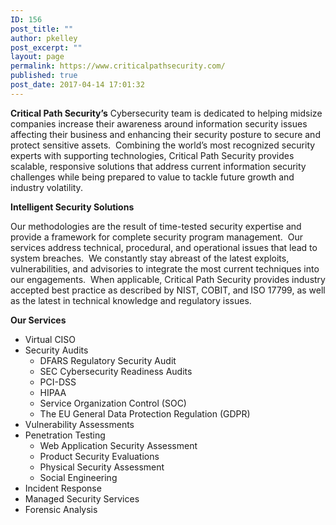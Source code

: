 ```yaml
---
ID: 156
post_title: ""
author: pkelley
post_excerpt: ""
layout: page
permalink: https://www.criticalpathsecurity.com/
published: true
post_date: 2017-04-14 17:01:32
---
```

<!-- wp:paragraph -->
<p></p>
<!-- /wp:paragraph -->

<!-- wp:paragraph -->
<p><strong>Critical Path Security’s</strong> Cybersecurity team is dedicated to helping midsize companies increase their awareness around information security issues affecting their business and enhancing their security posture to secure and protect sensitive assets.  Combining the world’s most recognized security experts with supporting technologies, Critical Path Security provides scalable, responsive solutions that address current information security challenges while being prepared to value to tackle future growth and industry volatility.</p>
<!-- /wp:paragraph -->

<!-- wp:paragraph -->
<p><strong>Intelligent Security Solutions</strong></p>
<!-- /wp:paragraph -->

<!-- wp:paragraph -->
<p>Our methodologies are the result of time-tested security expertise and provide a framework for complete security program management.&nbsp; Our services address technical, procedural, and operational issues that lead to system breaches.&nbsp; We constantly stay abreast of the latest exploits, vulnerabilities, and advisories to integrate the most current techniques into our engagements.&nbsp; When applicable, Critical Path Security provides industry accepted best practice as described by NIST, COBIT, and ISO 17799, as well as the latest in technical knowledge and regulatory issues.</p>
<!-- /wp:paragraph -->

<!-- wp:paragraph -->
<p><strong>Our Services</strong></p>
<!-- /wp:paragraph -->

<!-- wp:list -->
<ul><li>Virtual CISO</li><li>Security Audits
<ul>
<li>DFARS Regulatory Security Audit</li>
<li>SEC Cybersecurity Readiness Audits</li>
<li>PCI-DSS</li>
<li>HIPAA</li>
<li>Service Organization Control (SOC)</li>
<li>The EU General Data Protection Regulation (GDPR)</li>
</ul>
</li><li>Vulnerability Assessments</li><li>Penetration Testing
<ul>
<li>Web Application Security Assessment</li>
<li>Product Security Evaluations</li>
<li>Physical Security Assessment</li>
<li>Social Engineering</li>
</ul>
</li><li>Incident Response</li><li>Managed Security Services</li><li>Forensic Analysis</li></ul>
<!-- /wp:list -->